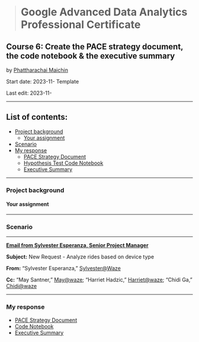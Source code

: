 > # Google Advanced Data Analytics Professional Certificate

## **Course 6: Create the PACE strategy document, the code notebook & the executive summary**

by [Phattharachai Maichin](https://www.linkedin.com/in/phattharachai-m/)

Start date: 2023-11- Template

Last edit: 2023-11-
***
## List of contents:
- [Project background](#project-background)
  - [Your assignment](#your-assignment)
- [Scenario](#scenario)
- [My response](#my-response)
  + [PACE Strategy Document]()
  + [Hypothesis Test Code Notebook]()
  + [Executive Summary]()

___
### Project background


#### Your assignment

___
### Scenario

___
<ins>**Email from Sylvester Esperanza, Senior Project Manager**</ins>

**Subject:** New Request - Analyze rides based on device type

**From:** “Sylvester Esperanza,” <ins>Sylvester@Waze</ins>

**Cc:** “May Santner,” <ins>May@waze</ins>; “Harriet Hadzic,” <ins>Harriet@waze</ins>; “Chidi Ga,” <ins>Chidi@waze</ins>

___
### My response
+ [PACE Strategy Document]()
+ [Code Notebook]()
+ [Executive Summary]()
